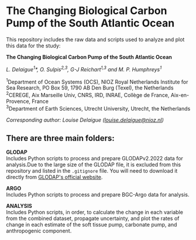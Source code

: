 # The Changing Biological Carbon Pump of the South Atlantic Ocean

This repository includes the raw data and scripts used to analyze and plot this data for the study:

**The Changing Biological Carbon Pump of the South Atlantic Ocean**

*L. Delaigue<sup>1</sup>\*, O. Sulpis<sup>2,3</sup>, G-J Reichart<sup>1,3</sup> and M. P. Humphreys<sup>1</sup>*

<sup>1</sup>Department of Ocean Systems (OCS), NIOZ Royal Netherlands Institute for Sea Research, PO Box 59, 1790 AB Den Burg (Texel), the Netherlands  
<sup>2</sup>CEREGE, Aix Marseille Univ, CNRS, IRD, INRAE, Collège de France, Aix-en-Provence, France  
<sup>3</sup>Department of Earth Sciences, Utrecht University, Utrecht, the Netherlands

*Corresponding author: Louise Delaigue ([louise.delaigue@nioz.nl](mailto:louise.delaigue@nioz.nl))*

## There are three main folders:
**GLODAP**  
   Includes Python scripts to process and prepare GLODAPv2.2022 data for analysis.Due to the large size of the GLODAP file, it is excluded from this repository and listed in the `.gitignore` file. You will need to download it directly from [GLODAP's official website](https://www.glodap.info).
   
**ARGO**  
   Includes Python scripts to process and prepare BGC-Argo data for analysis.

**ANALYSIS**  
   Includes Python scripts, in order, to calculate the change in each variable from the combined dataset, propagate uncertainty, and plot the rates of change in each estimate of the soft tissue pump, carbonate pump, and anthropogenic component.
